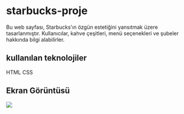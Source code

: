 <h1> starbucks-proje </h1>

Bu web sayfası, Starbucks'ın özgün estetiğini yansıtmak üzere tasarlanmıştır. Kullanıcılar, kahve çeşitleri, menü seçenekleri ve şubeler hakkında bilgi alabilirler. 

<h2> kullanılan teknolojiler </h2>

HTML CSS

<h2> Ekran Görüntüsü </h2>

![](ekrann.gif)